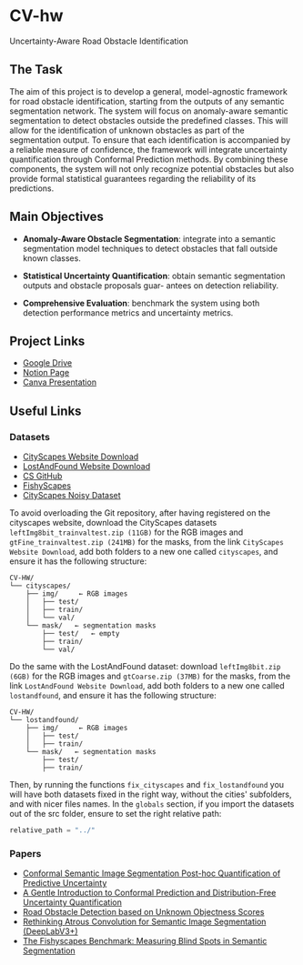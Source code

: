 # CV-hw
Uncertainty-Aware Road Obstacle Identification


## The Task

The aim of this project is to develop a general, model-agnostic framework for road obstacle identification, starting from the outputs of any semantic segmentation network. The system will focus on anomaly-aware semantic segmentation to detect obstacles outside the predefined classes. This will allow for the identification of unknown obstacles as part of the segmentation output. To ensure that each identification is accompanied by a reliable measure of confidence, the framework will integrate uncertainty quantification through Conformal Prediction methods. By combining these components, the system will not only recognize potential obstacles but also provide formal statistical guarantees regarding the reliability of its predictions.

## Main Objectives

- **Anomaly-Aware Obstacle Segmentation**: integrate into a semantic segmentation model techniques to detect
obstacles that fall outside known classes.

- **Statistical Uncertainty Quantification**: obtain semantic segmentation outputs and obstacle proposals guar-
antees on detection reliability.

- **Comprehensive Evaluation**: benchmark the system using both detection performance metrics and uncertainty
metrics.


## Project Links

- [Google Drive](https://drive.google.com/drive/folders/1wAAcfMKKd2QQCEiel5mYU2wyu8uhUWSR?usp=share_link)
- [Notion Page](https://www.notion.so/Presentation-1eea146c941d8017b40ec1013bf70646?pvs=4)
- [Canva Presentation](https://www.canva.com/design/DAGpH3Bc13Q/mDIQXsEyhetJE4Pbyk1G_Q/edit)


## Useful Links

### Datasets

- [CityScapes Website Download](https://www.cityscapes-dataset.com/downloads/)
- [LostAndFound Website Download](https://wwwlehre.dhbw-stuttgart.de/~sgehrig/lostAndFoundDataset/index.html)
- [CS GitHub](https://github.com/mcordts/cityscapesScripts/tree/master)
- [FishyScapes](https://fishyscapes.com)
- [CityScapes Noisy Dataset](https://www.kaggle.com/datasets/shuvoalok/cityscapes/data)

To avoid overloading the Git repository, after having registered on the cityscapes website, download the CityScapes datasets `leftImg8bit_trainvaltest.zip (11GB)` for the RGB images and `gtFine_trainvaltest.zip (241MB)` for the masks, from the link `CityScapes Website Download`, add both folders to a new one called `cityscapes`, and ensure it has the following structure:

```
CV-HW/
└── cityscapes/
    ├── img/     ← RGB images
    │   ├── test/     
    │   ├── train/   
    │   └── val/
    └── mask/   ← segmentation masks
        ├── test/   ← empty
        ├── train/
        └── val/
```

Do the same with the LostAndFound dataset: download `leftImg8bit.zip (6GB)` for the RGB images and `gtCoarse.zip (37MB)` for the masks, from the link `LostAndFound Website Download`, add both folders to a new one called `lostandfound`, and ensure it has the following structure:

```
CV-HW/
└── lostandfound/
    ├── img/     ← RGB images
    │   ├── test/     
    │   ├── train/   
    └── mask/   ← segmentation masks
        ├── test/
        ├── train/
```


Then, by running the functions `fix_cityscapes` and `fix_lostandfound` you will have both datasets fixed in the right way, without the cities' subfolders, and with nicer files names.
In the `globals` section, if you import the datasets out of the src folder, ensure to set the right relative path:
```python
relative_path = "../"
```


### Papers

- [Conformal Semantic Image Segmentation Post-hoc Quantification of Predictive Uncertainty](https://arxiv.org/pdf/2405.05145)
- [A Gentle Introduction to Conformal Prediction and Distribution-Free Uncertainty Quantification](https://arxiv.org/pdf/2107.07511)
- [Road Obstacle Detection based on Unknown Objectness Scores](https://arxiv.org/pdf/2403.18207)
- [Rethinking Atrous Convolution for Semantic Image Segmentation (DeepLabV3+)](https://arxiv.org/pdf/1706.05587v3)
- [The Fishyscapes Benchmark: Measuring Blind Spots in Semantic Segmentation](https://arxiv.org/pdf/1904.03215.pdf)